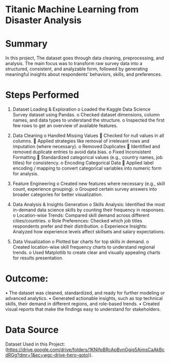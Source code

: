 # Titanic Machine Learning from Disaster Analysis

# Summary 
In this project, The dataset goes through data cleaning, preprocessing, and analysis. The main focus was to transform raw survey data into a structured, consistent, and analyzable form, followed by generating meaningful insights about respondents’ behaviors, skills, and preferences.

# Steps Performed
1.	Dataset Loading & Exploration
o	Loaded the Kaggle Data Science Survey dataset using Pandas.
o	Checked dataset dimensions, column names, and data types to understand the structure.
o	Inspected the first few rows to get an overview of available features.

2.	Data Cleaning
o	Handled Missing Values
	Checked for null values in all columns.
	Applied strategies like removal of irrelevant rows and imputation (where necessary).
o	Removed Duplicates
	Identified and removed duplicate entries to avoid data bias.
o	Fixed Inconsistent Formatting
	Standardized categorical values (e.g., country names, job titles) for consistency.
o	Encoding Categorical Data
	Applied label encoding / mapping to convert categorical variables into numeric form for analysis.

3.	Feature Engineering
o	Created new features where necessary (e.g., skill count, experience grouping).
o	Grouped certain survey answers into broader categories for better visualization.

4.	Data Analysis & Insights Generation
o	Skills Analysis: Identified the most in-demand data science skills by counting their frequency in responses.
o	Location-wise Trends: Compared skill demand across different cities/countries.
o	Role Preferences: Checked which job titles respondents prefer and their distribution.
o	Experience Insights: Analyzed how experience levels affect skillsets and salary expectations.

5.	Data Visualization
o	Plotted bar charts for top skills in demand.
o	Created location-wise skill frequency charts to understand regional trends.
o	Used Matplotlib to create clear and visually appealing charts for results presentation.

# Outcome:
•	The dataset was cleaned, standardized, and ready for further modeling or advanced analytics.
•	Generated actionable insights, such as top technical skills, their demand in different regions, and role-based trends.
•	Created visual reports that make the findings easy to understand for stakeholders.

# Data Source
Dataset Used in this Project: (https://drive.google.com/drive/folders/1KNjfpBRcApBvnGgjg5AimsCaAkBcdRGg?dmr=1&ec=wgc-drive-hero-goto)).


